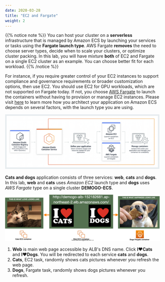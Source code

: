 ```yaml
---
date: 2020-03-28
title: "EC2 and Fargate"
weight: 2
---
```


{{% notice note %}}
You can host your cluster on a **serverless** infrastructure that is managed by Amazon ECS by launching your services or tasks using the **Fargate launch type**. AWS Fargate **removes** the need to choose server types, decide when to scale your clusters, or optimize cluster packing.  In this lab, you will have mixture **both** of EC2 and Fargate on a single EC2 cluster as an example. You can choose better fit for each workload. 
{{% /notice %}}

For instance, if you require greater control of your EC2 instances to support compliance and governance requirements or broader customization options, then use EC2. You should use EC2 for GPU workloads, which are not supported on Fargate today. If not, you choose [AWS Fargate](https://docs.aws.amazon.com/ko_kr/AmazonECS/latest/developerguide/AWS_Fargate.html) to launch the containers without having to provision or manage EC2 instances. Please visit [here](https://docs.aws.amazon.com/ko_kr/AmazonECS/latest/developerguide/application_architecture.html) to learn more how you architect your application on Amazon ECS depends on several factors, with the launch type you are using. 

![ECS](../../../static/images/intro/ec2fargate.svg)


**Cats and dogs** application consists of three services: **web**, **cats** and **dogs**. In this lab, **web** and **cats** uses *Amazon EC2* launch type and **dogs** uses *AWS Fargate* type on a single cluster **DEMOGO-ECS**.   

![MixedArchitecture](../../../static/images/intro/mixed_architecture.svg)

1. **Web** is main web page accessible by ALB's DNS name. Click **I♥Cats** and **I♥Dogs**. You will be redirected to each service **cats** and **dogs**.
2. **Cats**, EC2 task, randomly shows cats pictures whenever you refresh the web page.
3. **Dogs**, Fargate task, randomly shows dogs pictures whenever you refresh.